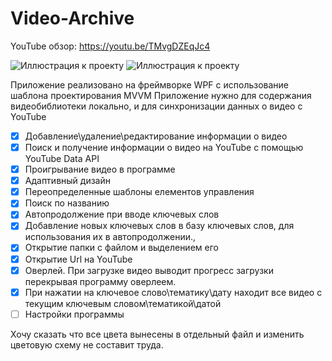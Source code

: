 ﻿# Video-Archive

YouTube обзор: https://youtu.be/TMvgDZEqJc4

![Иллюстрация к проекту](https://i.imgur.com/GbkH5it.png)
![Иллюстрация к проекту](https://i.imgur.com/NzDPYag.png)

Приложение реализовано на фреймворке WPF с использование шаблона проектирования MVVM
Приложение нужно для содержания видеобиблиотеки локально, и для синхронизации данных о видео с YouTube

  - [x] Добавление\удаление\редактирование информации о видео
  - [x] Поиск и получение информации о видео на YouTube с помощью YouTube Data API
  - [x] Проигрывание видео в программе
  - [x] Адаптивный дизайн
  - [x] Переопределенные шаблоны елементов управления
  - [x] Поиск по названию
  - [x] Автопродолжение при вводе ключевых слов
  - [x] Добавление новых ключевых слов в базу ключевых слов, для использования их в автопродолжении.,
  - [x] Открытие папки с файлом и выделением его
  - [x] Открытие Url на YouTube
  - [x] Оверлей. При загрузке видео выводит прогресс загрузки перекрывая программу оверлеем.
  - [x] При нажатии на ключевое слово\тематику\дату находит все видео с текущим ключевым словом\тематикой\датой
  - [ ] Настройки программы
  
Хочу сказать что все цвета вынесены в отдельный файл и изменить цветовую схему не составит труда.
